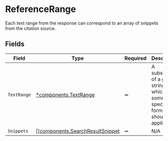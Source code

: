 # ReferenceRange

Each text range from the response can correspond to an array of snippets from the citation source.


## Fields

| Field                                                                              | Type                                                                               | Required                                                                           | Description                                                                        |
| ---------------------------------------------------------------------------------- | ---------------------------------------------------------------------------------- | ---------------------------------------------------------------------------------- | ---------------------------------------------------------------------------------- |
| `TextRange`                                                                        | [*components.TextRange](../../models/components/textrange.md)                      | :heavy_minus_sign:                                                                 | A subsection of a given string to which some special formatting should be applied. |
| `Snippets`                                                                         | [][components.SearchResultSnippet](../../models/components/searchresultsnippet.md) | :heavy_minus_sign:                                                                 | N/A                                                                                |